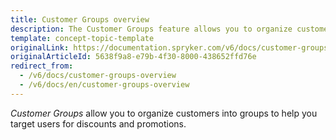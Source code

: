 ```yaml
---
title: Customer Groups overview
description: The Customer Groups feature allows you to organize customers into groups to help you target users for discounts and promotions.
template: concept-topic-template
originalLink: https://documentation.spryker.com/v6/docs/customer-groups-overview
originalArticleId: 5638f9a8-e79b-4f30-8000-438652ffd76e
redirect_from:
  - /v6/docs/customer-groups-overview
  - /v6/docs/en/customer-groups-overview
---
```


*Customer Groups* allow you to organize customers into groups to help you target users for discounts and promotions.

 